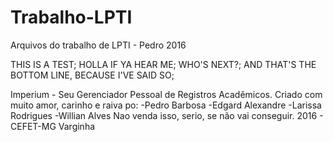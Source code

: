 # Trabalho-LPTI
Arquivos do trabalho de LPTI - Pedro 2016

THIS IS A TEST;
HOLLA IF YA HEAR ME;
WHO'S NEXT?;
AND THAT'S THE BOTTOM LINE, BECAUSE I'VE SAID SO;

Imperium - Seu Gerenciador Pessoal de Registros Acadêmicos. Criado com muito amor, carinho e raiva po:
  -Pedro Barbosa
  -Edgard Alexandre
  -Larissa Rodrigues
  -Willian Alves
Nao venda isso, serio, se não vai conseguir.
2016 - CEFET-MG Varginha
